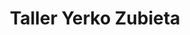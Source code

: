 ---
title: "Taller Yerko Zubieta"
url: /cochabamba/taller-yerko-zubieta/
shop: reparación de automóviles
---
